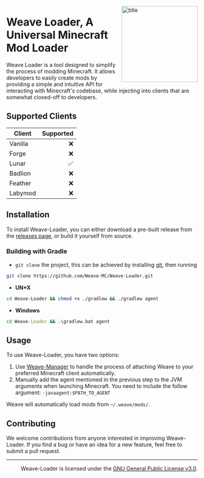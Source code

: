 <img
    align="right" alt="title" width="200px"
    src="https://raw.githubusercontent.com/Weave-MC/.github/master/assets/icon.png"
/>

# Weave Loader, A Universal Minecraft Mod Loader

Weave Loader is a tool designed to simplify the process of modding Minecraft. It allows
developers to easily create mods by providing a simple and intuitive API for interacting with Minecraft's codebase,
while injecting into clients that are somewhat closed-off to developers.

## Supported Clients

| Client  | Supported |
| ------- | --------: |
| Vanilla | :x: |
| Forge   | :x: |
| Lunar   | :white_check_mark: |
| Badlion | :x: |
| Feather | :x: |
| Labymod | :x: |

## Installation

To install Weave-Loader, you can either download a pre-built release from
the [releases page](https://github.com/Weave-MC/Weave-Loader/releases), or build it yourself from source.

### Building with Gradle

- `git clone` the project, this can be achieved by installing [git][git], then running

```bash
git clone https://github.com/Weave-MC/Weave-Loader.git
```

- **UN*X**

```bash
cd Weave-Loader && chmod +x ./gradlew && ./gradlew agent
```

- **Windows**

```cmd
cd Weave-Loader && .\gradlew.bat agent
```

## Usage

To use Weave-Loader, you have two options:
1. Use [Weave-Manager](https://github.com/Weave-MC/Weave-Manager) to handle the process of attaching Weave to your preferred Minecraft client automatically.
2. Manually add the agent mentioned in the previous step to the JVM arguments when launching Minecraft. You need to include the follow argument: `-javaagent:$PATH_TO_AGENT`

Weave will automatically load mods from `~/.weave/mods/`.

## Contributing

We welcome contributions from anyone interested in improving Weave-Loader. If you find a bug or have an idea for a new
feature, feel free to submit a pull request.

---

<div align="right">

Weave-Loader is licensed under the [GNU General Public License v3.0][license].

</div>

[git]:     https://git-scm.com/

[license]: https://github.com/Weave-MC/Weave-Loader/blob/master/LICENSE
